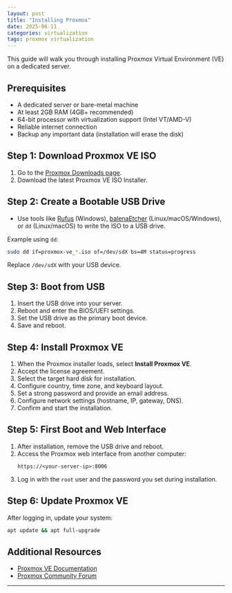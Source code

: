 ```yaml
---
layout: post
title: "Installing Proxmox"
date: 2025-06-11
categories: virtualization
tags: proxmox virtualization
---
```


This guide will walk you through installing Proxmox Virtual Environment (VE) on a dedicated server.

## Prerequisites

- A dedicated server or bare-metal machine
- At least 2GB RAM (4GB+ recommended)
- 64-bit processor with virtualization support (Intel VT/AMD-V)
- Reliable internet connection
- Backup any important data (installation will erase the disk)

## Step 1: Download Proxmox VE ISO

1. Go to the [Proxmox Downloads page](https://www.proxmox.com/en/downloads).
2. Download the latest Proxmox VE ISO Installer.

## Step 2: Create a Bootable USB Drive

- Use tools like [Rufus](https://rufus.ie/) (Windows), [balenaEtcher](https://www.balena.io/etcher/) (Linux/macOS/Windows), or `dd` (Linux/macOS) to write the ISO to a USB drive.

Example using `dd`:
```sh
sudo dd if=proxmox-ve_*.iso of=/dev/sdX bs=4M status=progress
```
Replace `/dev/sdX` with your USB device.

## Step 3: Boot from USB

1. Insert the USB drive into your server.
2. Reboot and enter the BIOS/UEFI settings.
3. Set the USB drive as the primary boot device.
4. Save and reboot.

## Step 4: Install Proxmox VE

1. When the Proxmox installer loads, select **Install Proxmox VE**.
2. Accept the license agreement.
3. Select the target hard disk for installation.
4. Configure country, time zone, and keyboard layout.
5. Set a strong password and provide an email address.
6. Configure network settings (hostname, IP, gateway, DNS).
7. Confirm and start the installation.

## Step 5: First Boot and Web Interface

1. After installation, remove the USB drive and reboot.
2. Access the Proxmox web interface from another computer:
   ```
   https://<your-server-ip>:8006
   ```
3. Log in with the `root` user and the password you set during installation.

## Step 6: Update Proxmox VE

After logging in, update your system:
```sh
apt update && apt full-upgrade
```

## Additional Resources

- [Proxmox VE Documentation](https://pve.proxmox.com/pve-docs/)
- [Proxmox Community Forum](https://forum.proxmox.com/)

---
